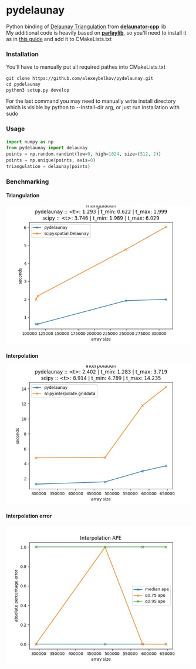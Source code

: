 # pydelaunay
Python binding of [Delaunay Triangulation](https://en.wikipedia.org/wiki/Delaunay_triangulation) from **[delaunator-cpp](https://github.com/abellgithub/delaunator-cpp)** lib       
My additional code is heavily based on **[parlaylib](https://cmuparlay.github.io/parlaylib/)**, so you'll need to install it as in [this guide](https://cmuparlay.github.io/parlaylib/installation.html) and add it to CMakeLists.txt      
### Installation       
You'll have to manually put all required pathes into CMakeLists.txt       
```console
git clone https://github.com/alexeybelkov/pydelaunay.git
cd pydelaunay
python3 setup.py develop
```
For the last command you may need to manually write install directory which is visible by python to --install-dir arg, or just run installation with sudo     
### Usage      
```python
import numpy as np
from pydelaunay import delaunay
points = np.random.randint(low=0, high=1024, size=(512, 2))
points = np.unique(points, axis=0)
triangulation = delaunay(points)
```
### Benchmarking
#### Triangulation
![](/benchmark/triangulation.jpg)
#### Interpolation
![](/benchmark/interpolation.jpg)
#### Interpolation error
![](/benchmark/interpolation_error.jpg)
